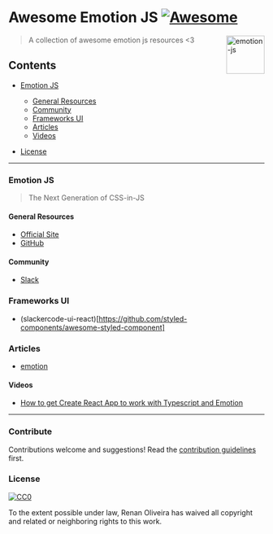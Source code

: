 # Awesome Emotion JS [![Awesome](https://cdn.rawgit.com/sindresorhus/awesome/d7305f38d29fed78fa85652e3a63e154dd8e8829/media/badge.svg)](https://github.com/sindresorhus/awesome)

[<img alt="emotion-js" src="https://cdn.rawgit.com/tkh44/emotion/master/emotion.png" height="75px" align="right"/>](https://styled-components.com)

> A collection of awesome emotion js resources  <3

## Contents
- [Emotion JS](#emotion-js)
  - [General Resources](#general-resources)
  - [Community](#community)
  - [Frameworks UI](#frameworks-ui)
  - [Articles](#articles)
  - [Videos](#videos)

- [License](#license)


---
### Emotion JS
> The Next Generation of CSS-in-JS

#### General Resources
* [Official Site](https://emotion.sh/)
* [GitHub](https://github.com/emotion-js/emotion)

#### Community
* [Slack](https://emotion.now.sh/)

### Frameworks UI
* (slackercode-ui-react)[https://github.com/styled-components/awesome-styled-component]

### Articles
* [emotion](https://medium.com/@tkh44/emotion-ad1c45c6d28b)

#### Videos

* [How to get Create React App to work with Typescript and Emotion
](https://youtu.be/gt8x6uODvEQ) 

---
### Contribute

Contributions welcome and suggestions! Read the [contribution guidelines](contributing.md) first.

### License

[![CC0](http://mirrors.creativecommons.org/presskit/buttons/88x31/svg/cc-zero.svg)](http://creativecommons.org/publicdomain/zero/1.0)

To the extent possible under law, Renan Oliveira has waived all copyright and
related or neighboring rights to this work.
